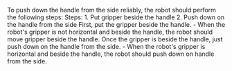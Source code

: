 To push down the handle from the side reliably, the robot should perform the following steps:
    Steps:  1. Put gripper beside the handle  2. Push down on the handle from the side
    First, put the gripper beside the handle.
    - When the robot's gripper is not horizontal and beside the handle, the robot should move gripper beside the handle.
    Once the gripper is beside the handle, just push down on the handle from the side.
    - When the robot's gripper is horizontal and beside the handle, the robot should push down on handle from the side.